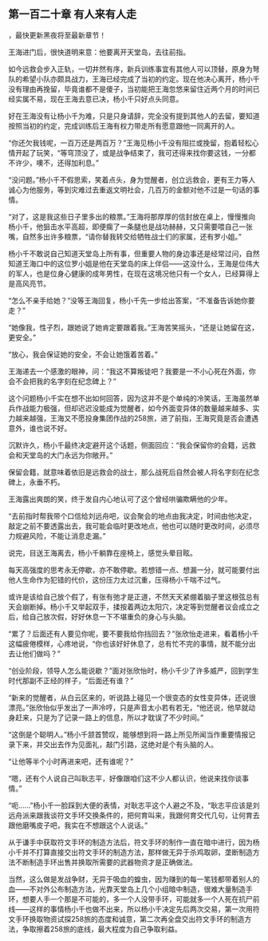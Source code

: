 ## 第一百二十章 有人来有人走
，最快更新黑夜将至最新章节！

王海进门后，很快道明来意：他要离开天堂岛，去往前指。

如今远救会步入正轨，一切井然有序，新兵训练事宜有其他人可以顶替，原身为弩队的希望小队亦颇具战力，王海已经完成了当初的约定。现在他决心离开，杨小千没有理由再挽留，毕竟谁都不是傻子，当初能把王海忽悠来留住近两个月的时间已经实属不易，现在王海去意已决，杨小千只好点头同意。

好在王海没有让杨小千为难，只是只身请辞，完全没有提到其他人的去留，要知道按照当初的约定，完成训练后王海有权力带走所有愿意跟他一同离开的人。

“你还欠我钱呢，一百万还是两百万？”王海见杨小千没有阻拦或挽留，抱着轻松心情开起了玩笑，“等穹顶没了，或是战争结束了，我可还得来找你要这钱，一分都不许少，噢不，还得加利息。”

“没问题。”杨小千不假思索，笑着点头，身为觉醒者，创立远救会，更有王力等人诚心为他服务，等到灾难过去重返文明社会，几百万的金额对他不过是一句话的事情。

“对了，这是我这些日子里多出的粮票。”王海将那厚厚的信封放在桌上，慢慢推向杨小千，他狙击水平高超，即便瘸了一条腿也是战功赫赫，又只需要喂自己一张嘴，自然多出许多粮票，“请你替我转交给牺牲战士们的家属，还有罗小姐。”

杨小千不敢说自己知道天堂岛上所有事，但重要人物的身边事还是经常过问，自然知道王海口中的这位罗小姐是他在天堂岛的床上伴侣――这没什么，王海是位伟大的军人，也是位身心健康的成年男性，在现在这境况他只有一个女人，已经算得上是高风亮节。

“怎么不亲手给她？”没等王海回复，杨小千先一步给出答案，“不准备告诉她你要走？”

“她像我，性子烈，跟她说了她肯定要跟着我。”王海苦笑摇头，“还是让她留在这，更安全。”

“放心，我会保证她的安全，不会让她饿着苦着。”

王海递去一个感激的眼神，问：“我这不算叛徒吧？我要是一不小心死在外面，你会不会把我的名字刻在纪念碑上？”

这个问题杨小千实在想不出如何回答，因为这并不是个单纯的冷笑话，王海虽然单兵作战能力极强，但却迟迟没能成为觉醒者，如今外面变异体的数量越来越多、实力越来越强，王海又不愿投身集团作战的258旅，进了前指，王海究竟是否会遭遇意外，谁也说不好。

沉默许久，杨小千最终决定避开这个话题，侧面回应：“我会保留你的会籍，远救会和天堂岛的大门永远为你敞开。”

保留会籍，就意味着依旧是远救会的战士，那么战死后自然会被人将名字刻在纪念碑上，永垂不朽。

王海露出爽朗的笑，终于发自内心地认可了这个曾经哄骗欺瞒他的少年。

“去前指时帮我带个口信给刘远舟吧，议会聚会的地点由我决定，时间由他决定，敲定之前不要透露出去，我可能会临时更改地点，他也可以随时更改时间，必须尽力规避风险，不能让消息走漏。”

说完，目送王海离去，杨小千躺靠在座椅上，感觉头晕目眩。

每天高强度的思考永无停歇，亦不敢停歇。若想错一点、想漏一分，就可能要付出他人生命作为犯错的代价，这份压力太过沉重，压得杨小千喘不过气。

或许是该给自己放个假了，有张有弛才是正道，不然天天紧绷着脑子里这根弦总有天会崩断掉。杨小千又举起双手，揉按着两边太阳穴，决定等到觉醒者议会成立之后，给自己放次假，好好休息一下不堪重负的身心与头脑。

“累了？后面还有人要见你呢，要不要我给你挡回去？”张欣怡走进来，看着杨小千这幅疲倦模样，心疼地说，“你也该好好休息了，总有忙不完的事情，就不能分出去让他们做吗？”

“创业阶段，领导人怎么能说歇？”面对张欣怡时，杨小千少了许多威严，回到学生时代那副不正经的样子，“后面还有谁？”

“新来的觉醒者，从白云区来的，听说路上碰见一个很变态的女性变异体，还说很漂亮。”张欣怡似乎发出了一声冷哼，只是声音太小若有若无，“他还说，他早就动身赶来，只是为了记录一路上的信息，所以才耽误了不少时间。”

“这倒是个聪明人。”杨小千颔首赞叹，能够想到将一路上所见所闻当作重要情报记录下来，并交出去作为见面礼，敲门引路，这绝对是个有头脑的人。

“让他等半个小时再进来吧，还有谁呢？”

“嗯，还有个人说自己叫耿志平，好像跟咱们这不少人都认识，他说来找你谈事情。”

“呃……”杨小千一脸踩到大便的表情，对耿志平这个人避之不及，“耿志平应该是刘远舟派来跟我谈符文手环交换条件的，把何育叫来，我跟何育交代几句，让何育去跟他磨嘴皮子吧，我实在不想跟这个人说话。”

从于谦手中获取符文手环的制造方法后，符文手环的制作一直在暗中进行，因为杨小千并不打算直接交出符文手环的制造方法，那样做无异于杀鸡取卵，垄断制造方法不断制造手环出售并换取所需要的武器物资才是正确做法。

当然，这么做是发战争财，无异于吸血的蝗虫，因为赚到的每一笔钱都带着别人的血――不对外公布制造方法，光靠天堂岛上几个小组暗中制造，很难大量制造手环，想要人手一个那是不可能的，多一个人没带手环，可能就多一个人死在抗尸前线――这样的事情杨小千也做不出来，所以杨小千决定先后两次交易，第一次用符文手环换取物资试探258旅的态度和诚意，第二次再全盘交出符文手环的制造方法，争取擦着258旅的底线，最大程度为自己争取利益。

